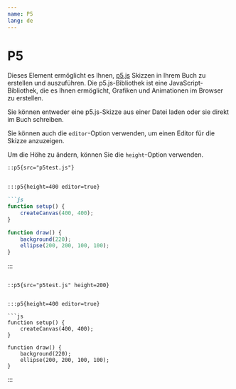 ```yaml
---
name: P5
lang: de
---
```


# P5

Dieses Element ermöglicht es Ihnen, [p5.js](https://p5js.org/) Skizzen in Ihrem Buch zu erstellen und auszuführen. Die p5.js-Bibliothek ist eine JavaScript-Bibliothek, die es Ihnen ermöglicht, Grafiken und Animationen im Browser zu erstellen.

Sie können entweder eine p5.js-Skizze aus einer Datei laden oder sie direkt im Buch schreiben.

Sie können auch die `editor`-Option verwenden, um einen Editor für die Skizze anzuzeigen.

Um die Höhe zu ändern, können Sie die `height`-Option verwenden.

```md
::p5{src="p5test.js"}


:::p5{height=400 editor=true}

```js
function setup() {
    createCanvas(400, 400);
}

function draw() {
    background(220);
    ellipse(200, 200, 100, 100);
}
```

:::
```

::p5{src="p5test.js" height=200}


:::p5{height=400 editor=true}

```js
function setup() {
    createCanvas(400, 400);
}

function draw() {
    background(220);
    ellipse(200, 200, 100, 100);
}
```

:::